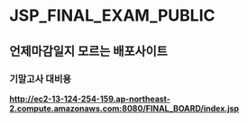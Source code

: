 # JSP_FINAL_EXAM_PUBLIC

## 언제마감일지 모르는 배포사이트 ## 
### 기말고사 대비용 ###
**http://ec2-13-124-254-159.ap-northeast-2.compute.amazonaws.com:8080/FINAL_BOARD/index.jsp**
